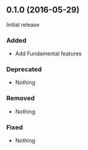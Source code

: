 ## 0.1.0 (2016-05-29)

Initial release

### Added

- Add Fundamental features

### Deprecated

- Nothing

### Removed

- Nothing

### Fixed

- Nothing
